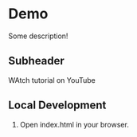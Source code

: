 # Demo

Some description!

## Subheader

WAtch tutorial on YouTube

## Local Development

1. Open index.html in your browser.